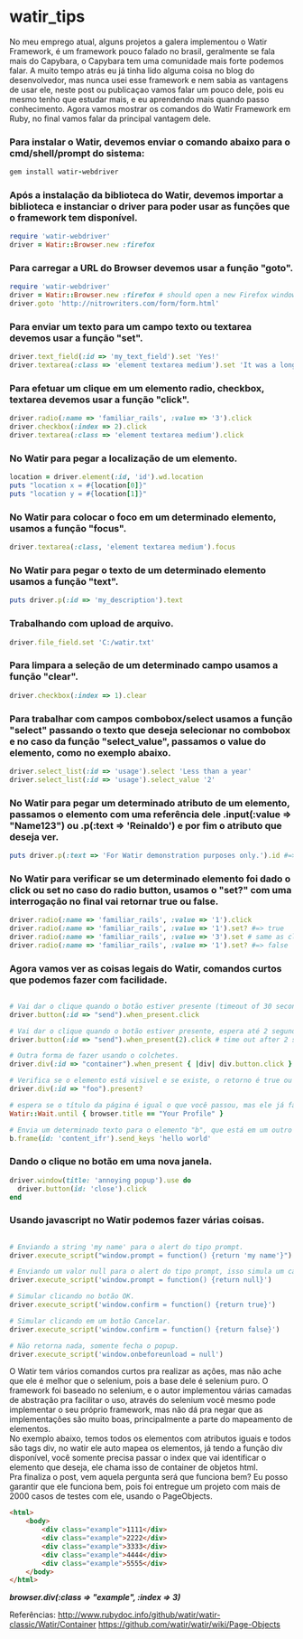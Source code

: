 # watir_tips
No meu emprego atual, alguns projetos a galera implementou o Watir Framework, é um framework pouco falado no brasil, geralmente se fala mais do Capybara, o Capybara tem uma comunidade mais forte podemos falar. A muito tempo atrás eu já tinha lido alguma coisa no blog do desenvolvedor, mas nunca usei esse framework e nem sabia as vantagens de usar ele, neste post ou publicaçao vamos falar um pouco dele, pois eu mesmo tenho que estudar mais, e eu aprendendo mais quando passo conhecimento. Agora vamos mostrar os comandos do Watir Framework em Ruby, no final vamos falar da principal vantagem dele.

### Para instalar o Watir, devemos enviar o comando abaixo para o cmd/shell/prompt do sistema:
```ruby
gem install watir-webdriver
```

### Após a instalação da biblioteca do Watir, devemos importar a biblioteca e instanciar o driver para poder usar as funções que o framework tem disponível.
```ruby
require 'watir-webdriver'
driver = Watir::Browser.new :firefox
```

### Para carregar a URL do Browser devemos usar a função "goto".
```ruby
require 'watir-webdriver'
driver = Watir::Browser.new :firefox # should open a new Firefox window
driver.goto 'http://nitrowriters.com/form/form.html'
```

### Para enviar um texto para um campo texto ou textarea devemos usar a função "set".
```ruby
driver.text_field(:id => 'my_text_field').set 'Yes!'
driver.textarea(:class => 'element textarea medium').set 'It was a long time ago, I do not remember'
```

### Para efetuar um clique em um elemento radio, checkbox, textarea devemos usar a função "click".
```ruby
driver.radio(:name => 'familiar_rails', :value => '3').click
driver.checkbox(:index => 2).click
driver.textarea(:class => 'element textarea medium').click
```

### No Watir para pegar a localização de um elemento.
```ruby
location = driver.element(:id, 'id').wd.location
puts "location x = #{location[0]}"
puts "location y = #{location[1]}"
```

### No Watir para colocar o foco em um determinado elemento, usamos a função "focus".
```ruby
driver.textarea(:class, 'element textarea medium').focus
```

### No Watir para pegar o texto de um determinado elemento usamos a função "text".
```ruby
puts driver.p(:id => 'my_description').text
```


### Trabalhando com upload de arquivo.
```ruby
driver.file_field.set 'C:/watir.txt'
```

### Para limpara a seleção de um determinado campo usamos a função "clear".
```ruby
driver.checkbox(:index => 1).clear
```


### Para trabalhar com campos combobox/select usamos a função "select" passando o texto que deseja selecionar no combobox e no caso da função "select_value", passamos o value do elemento, como no exemplo abaixo.
```ruby
driver.select_list(:id => 'usage').select 'Less than a year'
driver.select_list(:id => 'usage').select_value '2'
```

### No Watir para pegar um determinado atributo de um elemento, passamos o elemento com uma referência dele .input(:value => "Name123") ou .p(:text => 'Reinaldo') e por fim o atributo que deseja ver.

```ruby
puts driver.p(:text => 'For Watir demonstration purposes only.').id #=> output: 'my_description'
```

### No Watir para verificar se um determinado elemento foi dado o click ou set no caso do radio button, usamos o "set?" com uma interrogação no final vai retornar true ou false.
```ruby
driver.radio(:name => 'familiar_rails', :value => '1').click
driver.radio(:name => 'familiar_rails', :value => '1').set? #=> true
driver.radio(:name => 'familiar_rails', :value => '3').set # same as click 
driver.radio(:name => 'familiar_rails', :value => '1').set? #=> false
```

### Agora vamos ver as coisas legais do Watir, comandos curtos que podemos fazer com facilidade.
```ruby

# Vai dar o clique quando o botão estiver presente (timeout of 30 seconds).
driver.button(:id => "send").when_present.click    

# Vai dar o clique quando o botão estiver presente, espera até 2 segundos, você pode determinar o tempo que deseja.
driver.button(:id => "send").when_present(2).click # time out after 2 seconds 

# Outra forma de fazer usando o colchetes.
driver.div(:id => "container").when_present { |div| div.button.click }

# Verifica se o elemento está visivel e se existe, o retorno é true ou false.
driver.div(:id => "foo").present?

# espera se o título da página é igual o que você passou, mas ele já faz a espera dinâmica.
Watir::Wait.until { browser.title == "Your Profile" }

# Envia um determinado texto para o elemento "b", que está em um outro frame, isso é feito em uma linha.
b.frame(id: 'content_ifr').send_keys 'hello world'
```

### Dando o clique no botão em uma nova janela.
```ruby
driver.window(title: 'annoying popup').use do
  driver.button(id: 'close').click
end
```

### Usando javascript no Watir podemos fazer várias coisas.
```ruby

# Enviando a string 'my name' para o alert do tipo prompt. 
driver.execute_script("window.prompt = function() {return 'my name'}")

# Enviando um valor null para o alert do tipo prompt, isso simula um cancelar. 
driver.execute_script('window.prompt = function() {return null}')

# Simular clicando no botão OK.
driver.execute_script('window.confirm = function() {return true}')

# Simular clicando em um botão Cancelar.
driver.execute_script('window.confirm = function() {return false}')

# Não retorna nada, somente fecha o popup.
driver.execute_script('window.onbeforeunload = null')
```

  O Watir tem vários comandos curtos pra realizar as ações, mas não ache que ele é melhor que o selenium, pois a base dele é selenium puro. O framework foi baseado no selenium, e o autor implementou várias camadas de abstração pra facilitar o uso, através do selenium você mesmo pode implementar o seu próprio framework, mas não dá pra negar que as implementações são muito boas, principalmente a parte do mapeamento de elementos.<br>
  No exemplo abaixo, temos todos os elementos com atributos iguais e todos são tags div, no watir ele auto mapea os elementos, já tendo a função div disponível, você somente precisa passar o index que vai identificar o elemento que deseja, ele chama isso de container de objetos html.<br>
  Pra finaliza o post, vem aquela pergunta será que funciona bem? Eu posso garantir que ele funciona bem, pois foi entregue um projeto com mais de 2000 casos de testes com ele, usando o PageObjects.

```html
<html>
    <body>
        <div class="example">1111</div>
        <div class="example">2222</div>
        <div class="example">3333</div>
        <div class="example">4444</div>
        <div class="example">5555</div>
    </body>
</html>
```
***browser.div(:class => "example", :index => 3)***


Referências:
http://www.rubydoc.info/github/watir/watir-classic/Watir/Container
https://github.com/watir/watir/wiki/Page-Objects
